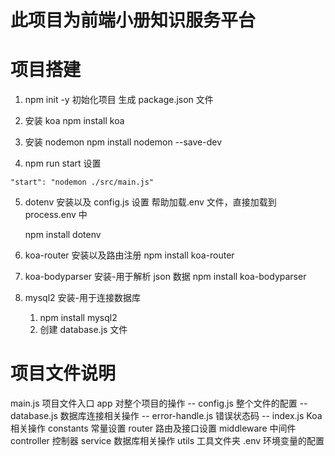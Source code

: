 # 此项目为前端小册知识服务平台

# 项目搭建

1. npm init -y
   初始化项目
   生成 package.json 文件

2. 安装 koa
   npm install koa

3. 安装 nodemon
   npm install nodemon --save-dev

4. npm run start 设置

```
"start": "nodemon ./src/main.js"
```

5. dotenv 安装以及 config.js 设置
   帮助加载.env 文件，直接加载到 process.env 中

   npm install dotenv

6. koa-router 安装以及路由注册
   npm install koa-router

7. koa-bodyparser 安装-用于解析 json 数据
   npm install koa-bodyparser

8. mysql2 安装-用于连接数据库
   1. npm install mysql2
   2. 创建 database.js 文件

# 项目文件说明

main.js 项目文件入口
app 对整个项目的操作
-- config.js 整个文件的配置
-- database.js 数据库连接相关操作
-- error-handle.js 错误状态码
-- index.js Koa 相关操作
constants 常量设置
router 路由及接口设置
middleware 中间件
controller 控制器
service 数据库相关操作
utils 工具文件夹
.env 环境变量的配置
